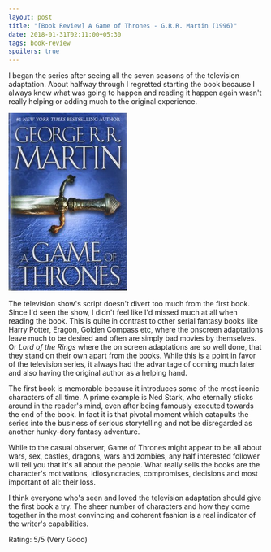 ```yaml
---
layout: post
title: "[Book Review] A Game of Thrones - G.R.R. Martin (1996)"
date: 2018-01-31T02:11:00+05:30
tags: book-review
spoilers: true
---
```


I began the series after seeing all the seven seasons of the television adaptation.
About halfway through I regretted starting the book because I always knew what was going to happen and reading it happen again wasn't really helping or adding much to the original experience.

![A Game of Thrones - G.R.R. Martin (1996)](/img/book-cover-a-game-of-thrones-g-r-r-martin-1996.jpg 'A Game of Thrones - G.R.R. Martin (1996)')

The television show's script doesn't divert too much from the first book.
Since I'd seen the show, I didn't feel like I'd missed much at all when reading the book.
This is quite in contrast to other serial fantasy books like Harry Potter, Eragon, Golden Compass etc, where the onscreen adaptations leave much to be desired and often are simply bad movies by themselves. 
Or _Lord of the Rings_ where the on screen adaptations are so well done, that they stand on their own apart from the books.
While this is a point in favor of the television series, it always had the advantage of coming much later and also having the original author as a helping hand.

The first book is memorable because it introduces some of the most iconic characters of all time.
A prime example is Ned Stark, who eternally sticks around in the reader's mind, even after being famously executed towards the end of the book.
In fact it is that pivotal moment which catapults the series into the business of serious storytelling and not be disregarded as another hunky-dory fantasy adventure.

While to the casual observer, Game of Thrones might appear to be all about wars, sex, castles, dragons, wars and zombies, any half interested follower will tell you that it's all about the people.
What really sells the books are the character's motivations, idiosyncracies, compromises, decisions and most important of all: their loss.

I think everyone who's seen and loved the television adaptation should give the first book a try.
The sheer number of characters and how they come together in the most convincing and coherent fashion is a real indicator of the writer's capabilities.

Rating: 5/5 (Very Good)
